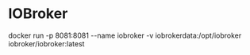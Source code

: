 # IOBroker

docker run -p 8081:8081 --name iobroker -v iobrokerdata:/opt/iobroker iobroker/iobroker:latest